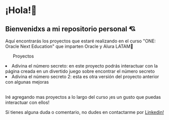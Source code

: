 <h1>¡Hola!🌟</h1>
<h2>Bienvenidxs a mi repositorio personal 💘</h2>
<p>Aquí encontrarás los proyectos que estaré realizando en el curso "ONE: Oracle Next Education" que imparten Oracle y Alura LATAM🤖</p>
<ul>Proyectos</ul>
<li>Adivina el número secreto: en este proyecto podrás interactuar con la página creada en un divertido juego sobre encontrar el número secreto</li>
<li>Adivina el número secreto 2: esta es otra versión del proyecto anterior con algunas mejoras</li>
<br>
<p>Iré agregando mas proyectos a lo largo del curso ¡es un gusto que puedas interactuar con ellos!</p>
<p>Sí tienes alguna duda o comentario, no dudes en contactarme por <a href="https://www.linkedin.com/in/lorena-raygoza09/" target:"_blank"> Linkedin!</a></p>
